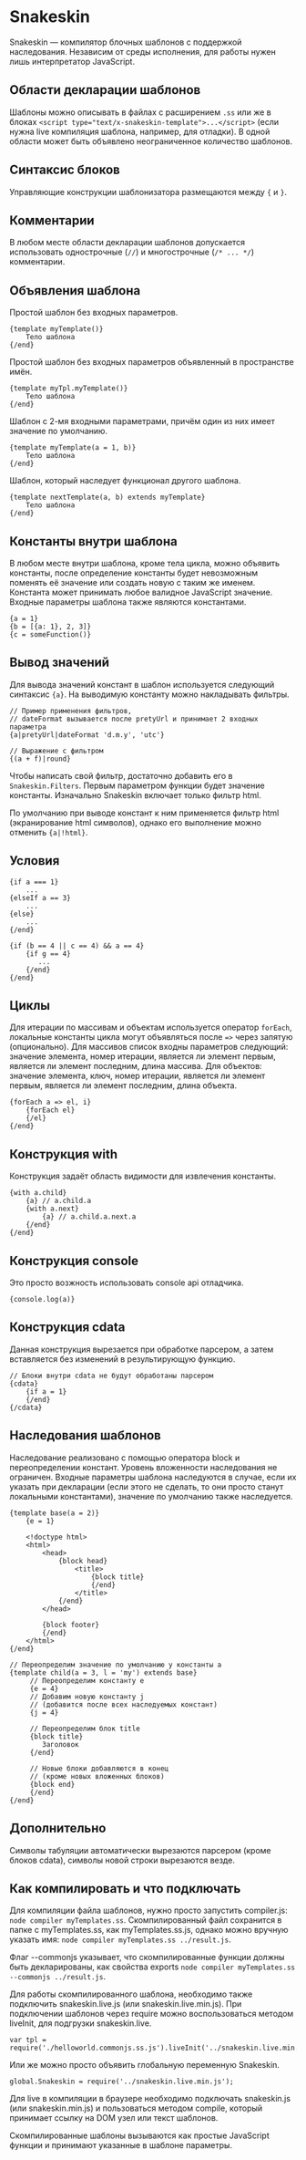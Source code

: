 # Snakeskin

Snakeskin — компилятор блочных шаблонов c поддержкой наследования.
Независим от среды исполнения, для работы нужен лишь интерпретатор JavaScript.

## Области декларации шаблонов

Шаблоны можно описывать в файлах с расширением `.ss` или же в блоках `<script type="text/x-snakeskin-template">...</script>` (если нужна live компиляция шаблона, например, для отладки).
В одной области может быть объявлено неограниченное количество шаблонов.

## Синтаксис блоков

Управляющие конструкции шаблонизатора размещаются между `{` и `}`.

## Комментарии

В любом месте области декларации шаблонов допускается использовать однострочные (`//`) и многострочные (`/* ... */`)
комментарии.

## Объявления шаблона

Простой шаблон без входных параметров.

    {template myTemplate()}
        Тело шаблона
    {/end}

Простой шаблон без входных параметров объявленный в пространстве имён.

    {template myTpl.myTemplate()}
        Тело шаблона
    {/end}

Шаблон с 2-мя входными параметрами, причём один из них имеет значение по умолчанию.

    {template myTemplate(a = 1, b)}
        Тело шаблона
    {/end}

Шаблон, который наследует функционал другого шаблона.

    {template nextTemplate(a, b) extends myTemplate}
        Тело шаблона
    {/end}

## Константы внутри шаблона

В любом месте внутри шаблона, кроме тела цикла, можно объявить константы,
после определение константы будет невозможным поменять её значение
или создать новую с таким же именем. Константа может принимать любое валидное JavaScript значение.
Входные параметры шаблона также являются константами.

    {a = 1}
    {b = [{a: 1}, 2, 3]}
    {c = someFunction()}

## Вывод значений

Для вывода значений констант в шаблон используется следующий синтаксис `{a}`.
На выводимую константу можно накладывать фильтры.

    // Пример применения фильтров,
    // dateFormat вызывается после pretyUrl и принимает 2 входных параметра
    {a|pretyUrl|dateFormat 'd.m.y', 'utc'}
    
    // Выражение c фильтром
    {(a + f)|round}

Чтобы написать свой фильтр, достаточно добавить его в `Snakeskin.Filters`.
Первым параметром функции будет значение константы. Изначально Snakeskin включает только фильтр html.

По умолчанию при выводе констант к ним применяется фильтр html (экранирование html символов),
однако его выполнение можно отменить `{a|!html}`.

## Условия

    {if a === 1}
        ...
    {elseIf a == 3}
        ...
    {else}
        ...
    {/end}
    
    {if (b == 4 || c == 4) && a == 4}
        {if g == 4}
           ...
        {/end}
    {/end}

## Циклы

Для итерации по массивам и объектам используется оператор `forEach`,
локальные константы цикла могут объявляться после `=>` через запятую (опционально).
Для массивов список входны параметров следующий:
значение элемента, номер итерации, является ли элемент первым, является ли элемент последним, длина массива.
Для объектов:
значение элемента, ключ, номер итерации, является ли элемент первым, является ли элемент последним, длина объекта.

    {forEach a => el, i}
        {forEach el}
        {/el}
    {/end}
    
## Конструкция with

Конструкция задаёт область видимости для извлечения константы.

    {with a.child}
        {a} // a.child.a
        {with a.next}
            {a} // a.child.a.next.a
        {/end}
    {/end}

## Конструкция console

Это просто возжность использовать console api отладчика.

    {console.log(a)}

## Конструкция cdata

Данная конструкция вырезается при обработке парсером, а затем вставляется без изменений в результирующую функцию.
    
    // Блоки внутри cdata не будут обработаны парсером
    {cdata}
        {if a = 1}
        {/end}
    {/cdata}

## Наследования шаблонов

Наследование реализовано с помощью оператора block и переопределении констант.
Уровень вложенности наследования не ограничен. Входные параметры шаблона наследуются в случае,
если их указать при декларации (если этого не сделать, то они просто станут локальными константами),
значение по умолчанию также наследуется.

    {template base(a = 2)}
        {e = 1}
        
        <!doctype html>
        <html>
            <head>
                {block head}
                    <title>
                        {block title}
                        {/end}
                    </title>
                {/end}
            </head>
            
            {block footer}
            {/end}
        </html>
    {/end}
    
    // Переопределим значение по умолчанию у константы a
    {template child(a = 3, l = 'my') extends base}
         // Переопределим константу e
         {e = 4}
         // Добавим новую константу j
         // (добавится после всех наследуемых констант)
         {j = 4}
         
         // Переопределим блок title
         {block title}
            Заголовок
         {/end}
         
         // Новые блоки добавляются в конец
         // (кроме новых вложенных блоков)
         {block end}
         {/end}
    {/end}

## Дополнительно

Символы табуляции автоматически вырезаются парсером (кроме блоков cdata), символы новой строки вырезаются везде.

## Как компилировать и что подключать

Для компиляции файла шаблонов, нужно просто запустить compiler.js: `node compiler myTemplates.ss`.
Скомпилированный файл сохранится в папке с myTemplates.ss, как myTemplates.ss.js, однако можно вручную указать имя:
`node compiler myTemplates.ss ../result.js`.

Флаг --commonjs указывает, что скомпилированные функции должны быть декларированы, как свойства exports
`node compiler myTemplates.ss --commonjs ../result.js`.

Для работы скомпилированного шаблона, необходимо также подключить snakeskin.live.js (или snakeskin.live.min.js).
При подключении шаблонов через require можно воспользоваться методом liveInit, для подгрузки snakeskin.live.

    var tpl = require('./helloworld.commonjs.ss.js').liveInit('../snakeskin.live.min.js');

Или же можно просто объявить глобальную переменную Snakeskin.

    global.Snakeskin = require('../snakeskin.live.min.js');

Для live в компиляции в браузере необходимо подключать snakeskin.js (или snakeskin.min.js) и пользоваться методом
compile, который принимает ссылку на DOM узел или текст шаблонов.

Скомпилированные шаблоны вызываются как простые JavaScript функции и принимают указанные в шаблоне параметры.

